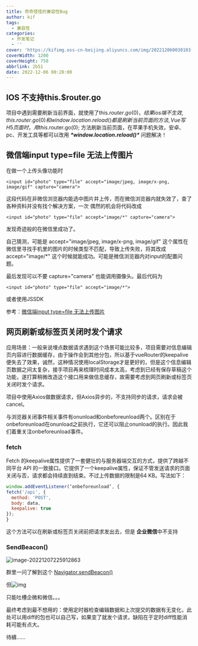 ```yaml
---
title: 奇奇怪怪的兼容性Bug
author: kif
tags:
  - 兼容性
categories:
  - 开发笔记
  - ''
cover: 'https://kifimg.oss-cn-beijing.aliyuncs.com/img/202212060030103.png'
coverWidth: 1200
coverHeight: 750
abbrlink: 2b51
date: 2022-12-06 00:28:00
---
```




## IOS 不支持this.$router.go

项目中遇到需要刷新当前界面，就使用了this.$router.go(0)，结果ios端不生效,this.router.go(0) 和 window.location.reload() 都是刷新当前页面的方法,Vue 写H5页面时，用 this.$router.go(0); 方法刷新当前页面，在苹果手机失效，安卓、pc、开发工具等都可以改用 ***\*window.location.reload()\**** 问题解决！

## 微信端input type=file 无法上传图片

在做一个上传头像功能时

```
<input id="photo" type="file" accept="image/jpeg, image/x-png, image/gif" capture="camera">
```

这段代码在非微信浏览器内能选中图片并上传，而在微信浏览器内就失效了，查了各种资料并没有找个解决方案，一次 偶然的机会将代码改成

```
<input id="photo" type="file" accept="image/*" capture="camera">
```

发现奇迹般的在微信里成功了。

自己猜测，可能是 accept="image/jpeg, image/x-png, image/gif" 这个属性在微信里寻找手机里的图片的时候类型不匹配，导致上传失败，将其改成 accept="image/*" 这个时候就能成功。可能是微信浏览器内对input的配置问题。

最后发现可以不要 capture="camera" 也能调用摄像头。最后代码为

```
<input id="photo" type="file" accept="image/*">
```

或者使用JSSDK

参考：[微信端input type=file 无法上传图片](https://cloud.tencent.com/developer/article/1399109)



## 网页刷新或标签页关闭时发个请求

应用场景：一般来说埋点数据请求遇到这个场景可能比较多，项目需要对信息编辑页内容进行数据缓存，由于操作会到其他分包，所以基于vueRouter的keepalive便失去了效果，诚然，这种情况使用localStorage才是更好的，但是这个信息编辑页数据之间太复杂，接手项目再来梳理时间成本太高，考虑到已经有保存草稿这个功能，遂打算稍微改造这个接口用来做信息缓存，故需要考虑到网页刷新或标签页关闭时发个请求。

项目中使用Axios做数据请求，但Axios异步的，不支持同步的请求，请求会被cancel。

与浏览器关闭事件相关事件有onunload和onbeforeunload两个。区别在于onbeforeunload在onunload之前执行，它还可以阻止onunload的执行。因此我们着重关注onbeforeunload事件。

### fetch

Fetch 的keepalive属性提供了一套健壮的与服务器端交互的方式，提供了跨越不同平台 API 的一致接口。它提供了一个keepalive属性，保证不管发送请求的页面关闭与否，请求都会持续直到结束。不过上传数据的限制是64 KB。写法如下：

```js
window.addEventListener(‘onbeforeunload’, {
fetch('/api', {
  method: 'POST',
  body: data,
  keepalive: true
});
}
```

这个方法可以在刷新或标签页关闭前把请求发出去，但是 **企业微信**中不支持

### SendBeacon()

![image-20221207225912863](https://kifimg.oss-cn-beijing.aliyuncs.com/img/202212072259919.png)



群里一问了解到这个 [Navigator.sendBeacon()](https://developer.mozilla.org/zh-CN/docs/Web/API/Navigator/sendBeacon)

但![img](https://kifimg.oss-cn-beijing.aliyuncs.com/img/202212072300083.png)



只能吐槽企微和微信。。。



最终考虑到最不想用的：使用定时器检查编辑数据和上次提交的数据有无变化，此处可以用diff的包也可以自己写，如果变了就发个请求，缺陷在于定时diff性能消耗可能有点大。





待續......







